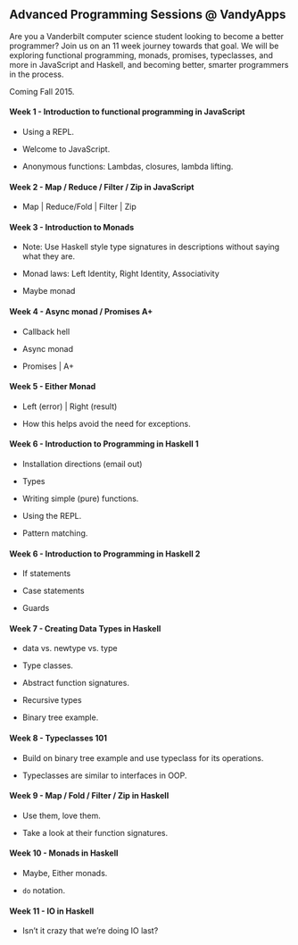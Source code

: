 ## Advanced Programming Sessions @ VandyApps

Are you a Vanderbilt computer science student looking to become a better
programmer? Join us on an 11 week journey towards that goal. We will be
exploring functional programming, monads, promises, typeclasses, and more in
JavaScript and Haskell, and becoming better, smarter programmers in the
process.

Coming Fall 2015.

#### Week 1 - Introduction to functional programming in JavaScript

- Using a REPL.

- Welcome to JavaScript.

- Anonymous functions: Lambdas, closures, lambda lifting.

#### Week 2 - Map / Reduce / Filter / Zip in JavaScript

- Map | Reduce/Fold | Filter | Zip

#### Week 3 - Introduction to Monads

- Note: Use Haskell style type signatures in descriptions without saying what they are.

- Monad laws: Left Identity, Right Identity, Associativity

- Maybe monad

#### Week 4 - Async monad / Promises A+

- Callback hell

- Async monad

- Promises | A+

#### Week 5 - Either Monad

- Left (error) | Right (result)

- How this helps avoid the need for exceptions.

#### Week 6 - Introduction to Programming in Haskell 1

- Installation directions (email out)

- Types

- Writing simple (pure) functions.

- Using the REPL.

- Pattern matching.

#### Week 6 - Introduction to Programming in Haskell 2

- If statements

- Case statements

- Guards

#### Week 7 - Creating Data Types in Haskell

- data vs. newtype vs. type

- Type classes.

- Abstract function signatures.

- Recursive types

- Binary tree example.

#### Week 8 - Typeclasses 101

- Build on binary tree example and use typeclass for its operations.

- Typeclasses are similar to interfaces in OOP.

#### Week 9 - Map / Fold / Filter / Zip in Haskell

- Use them, love them.

- Take a look at their function signatures.

#### Week 10 - Monads in Haskell

- Maybe, Either monads.

- `do` notation.

#### Week 11 - IO in Haskell

- Isn’t it crazy that we’re doing IO last?


